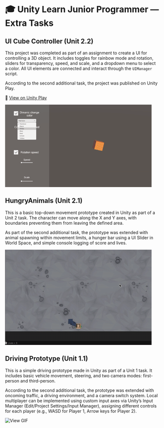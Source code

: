 # 🎓 Unity Learn Junior Programmer — Extra Tasks

## UI Cube Controller (Unit 2.2)

This project was completed as part of an assignment to create a UI for controlling a 3D object. 
It includes toggles for rainbow mode and rotation, sliders for transparency, speed, and scale, and a dropdown menu to select a color. 
All UI elements are connected and interact through the `UIManager` script.

According to the second additional task, the project was published on Unity Play.

🔗 [View on Unity Play](https://play.unity.com/en/games/084bf0e1-facd-42ca-9e36-dc28fefe7246/thecube)

![View GIF](Assets/Gifs/TheCube.gif)


## HungryAnimals (Unit 2.1)
This is a basic top-down movement prototype created in Unity as part of a Unit 2 task. The character can move along the X and Y axes, with boundaries preventing them from leaving the defined area.

As part of the second additional task, the prototype was extended with animal spawning within movement limits, a hunger bar using a UI Slider in World Space, and simple console logging of score and lives.

![View GIF](Assets/Gifs/HungryAnimals.gif)


## Driving Prototype (Unit 1.1)
This is a simple driving prototype made in Unity as part of a Unit 1 task. It includes basic vehicle movement, steering, and two camera modes: first-person and third-person.

According to the second additional task, the prototype was extended with oncoming traffic, a driving environment, and a camera switch system.
Local multiplayer can be implemented using custom input axes via Unity’s Input Manager (Edit/Project Settings/Input Manager), assigning different controls for each player (e.g., WASD for Player 1, Arrow keys for Player 2).

![View GIF](Assets/Gifs/Car.gif)


